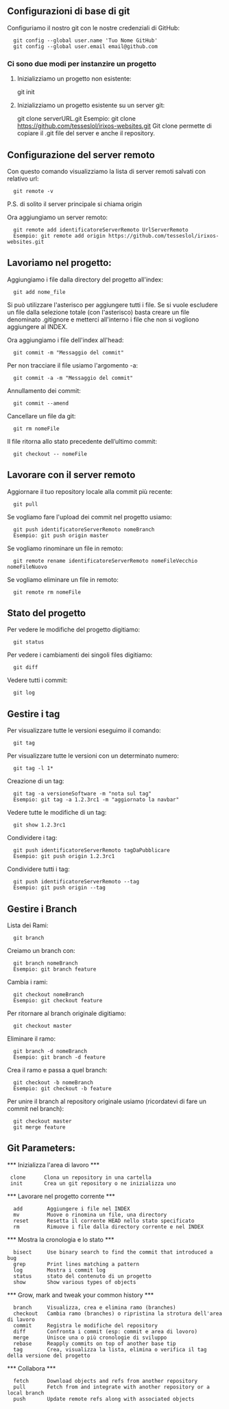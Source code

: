 

Configurazioni di base di git
-----------------------------
Configuriamo il nostro git con le nostre credenziali di GitHub:

      git config --global user.name 'Tuo Nome GitHub'
      git config --global user.email email@github.com

### Ci sono due modi per instanzire un progetto ###
1) Inizializziamo un progetto non esistente:

      git init

2) Inizializziamo un progetto esistente su un server git:
      
      git clone serverURL.git
      Esempio: git clone https://github.com/tesseslol/irixos-websites.git
Git clone permette di copiare il .git file del server e anche il repository.

Configurazione del server remoto
--------------------------------
Con questo comando visualizziamo la lista di server remoti salvati con relativo url:
      
      git remote -v
P.S. di solito il server principale si chiama origin <br>

Ora aggiungiamo un server remoto:

      git remote add identificatoreServerRemoto UrlServerRemoto
      Esempio: git remote add origin https://github.com/tesseslol/irixos-websites.git

Lavoriamo nel progetto:
-----------------------
Aggiungiamo i file dalla directory del progetto all'index:
      
      git add nome_file
Si può utilizzare l'asterisco per aggiungere tutti i file. Se si vuole escludere un file dalla selezione totale (con l'asterisco) basta creare un file denominato .gitignore e metterci all'interno i file che non si vogliono aggiungere al INDEX.<br>

Ora aggiungiamo i file dell'index all'head:

      git commit -m "Messaggio del commit"
Per non tracciare il file usiamo l'argomento -a:

      git commit -a -m "Messaggio del commit"
      
Annullamento dei commit:
      
      git commit --amend

Cancellare un file da git:

      git rm nomeFile
      
Il file ritorna allo stato precedente dell’ultimo commit:
     
      git checkout -- nomeFile


Lavorare con il server remoto
-----------------------------
Aggiornare il tuo repository locale alla commit più recente:
      
      git pull
 Se vogliamo fare l'upload dei commit nel progetto usiamo:
      
      git push identificatoreServerRemoto nomeBranch
      Esempio: git push origin master
Se vogliamo rinominare un file in remoto:
      
      git remote rename identificatoreServerRemoto nomeFileVecchio nomeFileNuovo
Se vogliamo eliminare un file in remoto:

      git remote rm nomeFile
 
Stato del progetto
------------------
Per vedere le modifiche del progetto digitiamo:
      
      git status
Per vedere i cambiamenti dei singoli files digitiamo:

      git diff
Vedere tutti i commit:

      git log
 
Gestire i tag
-------------
Per visualizzare tutte le versioni eseguimo il comando:
      
      git tag
Per visualizzare tutte le versioni con un determinato numero:
      
      git tag -l 1*
Creazione di un tag:

      git tag -a versioneSoftware -m "nota sul tag"
      Esempio: git tag -a 1.2.3rc1 -m "aggiornato la navbar"
Vedere tutte le modifiche di un tag:

      git show 1.2.3rc1
Condividere i tag:

      git push identificatoreServerRemoto tagDaPubblicare
      Esempio: git push origin 1.2.3rc1 
Condividere tutti i tag:

      git push identificatoreServerRemoto --tag
      Esempio: git push origin --tag
            
Gestire i Branch
----------------
Lista dei Rami:

      git branch
Creiamo un branch con:
      
      git branch nomeBranch
      Esempio: git branch feature
Cambia i rami:

      git checkout nomeBranch
      Esempio: git checkout feature
Per ritornare al branch originale digitiamo:

      git checkout master
Eliminare il ramo:
      
      git branch -d nomeBranch
      Esempio: git branch -d feature
Crea il ramo e passa a quel branch:

      git checkout -b nomeBranch
      Esempio: git checkout -b feature
Per unire il branch al repository originale usiamo (ricordatevi di fare un commit nel branch):
      
      git checkout master
      git merge feature

Git Parameters:
---------------
*** Inizializza l'area di lavoro ***
      
     clone      Clona un repository in una cartella
     init       Crea un git repository o ne inizializza uno

*** Lavorare nel progetto corrente ***

      add        Aggiungere i file nel INDEX
      mv         Muove o rinomina un file, una directory
      reset      Resetta il corrente HEAD nello stato specificato
      rm         Rimuove i file dalla directory corrente e nel INDEX

*** Mostra la cronologia e lo stato ***

      bisect     Use binary search to find the commit that introduced a bug
      grep       Print lines matching a pattern
      log        Mostra i commit log
      status     stato del contenuto di un progetto
      show       Show various types of objects
   
*** Grow, mark and tweak your common history ***

      branch     Visualizza, crea e elimina ramo (branches)
      checkout   Cambia ramo (branches) o ripristina la strotura dell'area di lavoro 
      commit     Registra le modifiche del repository
      diff       Confronta i commit (esp: commit e area di lovoro)
      merge      Unisce una o più cronologie di sviluppo
      rebase     Reapply commits on top of another base tip
      tag        Crea, visualizza la lista, elimina o verifica il tag della versione del progetto

*** Collabora ***

      fetch      Download objects and refs from another repository
      pull       Fetch from and integrate with another repository or a local branch
      push       Update remote refs along with associated objects


 




